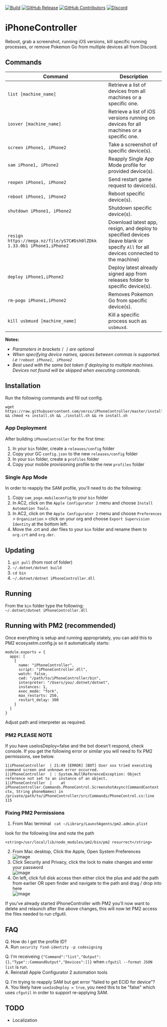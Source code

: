 [![Build](https://github.com/versx/iPhoneController/workflows/.NET%20Core/badge.svg)](https://github.com/versx/iPhoneController/actions)
[![GitHub Release](https://img.shields.io/github/release/versx/iPhoneController.svg)](https://github.com/versx/iPhoneController/releases/)
[![GitHub Contributors](https://img.shields.io/github/contributors/versx/iPhoneController.svg)](https://github.com/versx/iPhoneController/graphs/contributors/)
[![Discord](https://img.shields.io/discord/552003258000998401.svg?label=&logo=discord&logoColor=ffffff&color=7389D8&labelColor=6A7EC2)](https://discord.gg/zZ9h9Xa)  

# iPhoneController  
Reboot, grab a screenshot, running iOS versions, kill specific running processes, or remove Pokemon Go from multiple devices all from Discord.  

## Commands  

| Command | Description |
| ------------- | ------------- |
| `list [machine_name]`  | Retrieve a list of devices from all machines or a specific one. |
| `iosver [machine_name]` | Retrieve a list of iOS versions running on devices for all machines or a specific one. |
| `screen iPhone1, iPhone2` | Take a screenshot of specific device(s). |
| `sam iPhone1, iPhone2` | Reapply Single App Mode profile for provided device(s). |
| `reopen iPhone1, iPhone2` | Send restart game request to device(s). |
| `reboot iPhone1, iPhone2` | Reboot specific device(s). |
| `shutdown iPhone1, iPhone2` | Shutdown specific device(s). |
| `resign https://mega.nz/file/yS7C#Dsh0lZDkk 1.33.0b1 iPhone1,iPhone2` | Download latest app, resign, and deploy to specified devices (leave blank or specify `All` for all devices connected to the machine) |
| `deploy iPhone1,iPhone2` | Deploy latest already signed app from releases folder to specific device(s). |
| `rm-pogo iPhone1,iPhone2` | Removes Pokemon Go from specific device(s). |
| `kill usbmuxd [machine_name]` | Kill a specific process such as `usbmuxd`.  |

**Notes:**  
- *Parameters in brackets `[ ]` are optional*  
- *When specifying device names, spaces between commas is supported. i.e `!reboot iPhone1, iPhone2`*  
- *Best used with the same bot token if deploying to multiple machines. Devices not found will be skipped when executing commands.*  

## Installation  

Run the following commands and fill out config.  
```
wget https://raw.githubusercontent.com/versx/iPhoneController/master/install.sh && chmod +x install.sh && ./install.sh && rm install.sh
```

### App Deployment  
After building `iPhoneController` for the first time:  
1. In your `bin` folder, create a `releases/config` folder  
1. Copy your GC `config.json` to the new `releases/config` folder  
1. In your `bin` folder, create a `profiles` folder  
1. Copy your mobile provisioning profile to the new `profiles` folder  

### Single App Mode  
In order to reapply the SAM profile, you'll need to do the following:  
1. Copy `sam_pogo.mobileconfig` to your `bin` folder  
1. In AC2, click on the `Apple Configurator 2` menu and choose `Install Automation Tools`.  
1. In AC2, click on the `Apple Configurator 2` menu and choose `Preferences` > `Organization` > click on your org and choose `Export Supervision Identity` at the bottom left.  
1. Move the .crt and .der files to your `bin` folder and rename them to `org.crt` and `org.der`.  

## Updating  
1. `git pull` (from root of folder)  
1. `~/.dotnet/dotnet build`  
1. `cd bin`  
1. `~/.dotnet/dotnet iPhoneController.dll`  

## Running  
From the `bin` folder type the following:  
`~/.dotnet/dotnet iPhoneController.dll`  

## Running with PM2 (recommended)
Once everything is setup and running appropriately, you can add this to PM2 ecosysetm.config.js so it automatically starts:

    module.exports = {
      apps: [
        {
          name: "iPhoneController",
          script: "iPhoneController.dll",
          watch: false,
          cwd: "/path/to/iPhoneController/bin",
          interpreter: "/Users/you/.dotnet/dotnet",
          instances: 1,
          exec_mode: "fork",
          max_restarts: 250,
          restart_delay: 300
        }
      ]
    }

Adjust path and interpreter as required.  

### PM2 PLEASE NOTE

If you have useIosDeploy=false and the bot doesn't respond, check console.  If you get the following error or similar you will need to fix PM2 permissions, see below.

    1|iPhoneController  | 21:49 [ERROR] [BOT] User xxx tried executing command screen and unknown error occurred.
    1|iPhoneController  | : System.NullReferenceException: Object reference not set to an instance of an object.
    1|iPhoneController  |    at iPhoneController.Commands.PhoneControl.ScreenshotAsync(CommandContext ctx, String phoneNames) in
    /private/path/to/iPhoneController/src/Commands/PhoneControl.cs:line 115

### Fixing PM2 Permissions
1. From Mac terminal
` cat ~/Library/LaunchAgents/pm2.admin.plist`

look for the following line and note the path

`<string>/usr/local/lib/node_modules/pm2/bin/pm2 resurrect</string>`

2. From Mac desktop, Click the Apple, Open System Preferences  
![image](https://user-images.githubusercontent.com/3146205/124825495-b8217200-df41-11eb-8f9a-b0f154ff12f2.png)
3. Click Security and Privacy, click the lock to make changes and enter your password  
![image](https://user-images.githubusercontent.com/3146205/124825572-d38c7d00-df41-11eb-8185-64aff4b2b078.png)
4. On left, click full disk access then either click the plus and add the path from earlier OR open finder and navigate to the path and drag / drop into here  
![image](https://user-images.githubusercontent.com/3146205/124825746-0a629300-df42-11eb-87d2-d4b73f71daa0.png)
 
If you've already started iPhoneController with PM2 you'll now want to delete and relaunch after the above changes, this will now let PM2 access the files needed to run cfgutil.

## FAQ
Q. How do I get the profile ID?  
A. Run `security find-identity -p codesigning`  

Q. I'm receiveing `{"Command":"list","Output":{},"Type"::CommandOutput","Devices":[]}` when `cfgutil --format JSON list` is run.  
A. Reinstall Apple Configurator 2 automation tools  

Q. I'm trying to reapply SAM but get error "failed to get ECID for device"?  
A. You likely have `useIosDeploy = true`, you need this to be "false" which uses `cfgutil` in order to support re-applying SAM.

## TODO  
- Localization  
